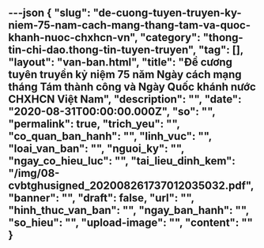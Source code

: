 ---json
{
    "slug": "de-cuong-tuyen-truyen-ky-niem-75-nam-cach-mang-thang-tam-va-quoc-khanh-nuoc-chxhcn-vn",
    "category": "thong-tin-chi-dao.thong-tin-tuyen-truyen",
    "tag": [],
    "layout": "van-ban.html",
    "title": "Đề cương tuyên truyền kỷ niệm 75 năm Ngày cách mạng tháng Tám thành công và Ngày Quốc khánh nước CHXHCN Việt Nam",
    "description": "",
    "date": "2020-08-31T00:00:00.000Z",
    "so": "",
    "permalink": true,
    "trich_yeu": "",
    "co_quan_ban_hanh": "",
    "linh_vuc": "",
    "loai_van_ban": "",
    "nguoi_ky": "",
    "ngay_co_hieu_luc": "",
    "tai_lieu_dinh_kem": "/img/08-cvbtghusigned_202008261737012035032.pdf",
    "banner": "",
    "draft": false,
    "url": "",
    "hinh_thuc_van_ban": "",
    "ngay_ban_hanh": "",
    "so_hieu": "",
    "upload-image": "",
    "__content__": ""
}
---
